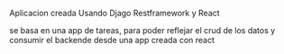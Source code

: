 Aplicacion creada Usando Djago Restframework y React

se basa en una app de tareas, para poder reflejar el crud de los datos y consumir el backende desde una app creada con react
